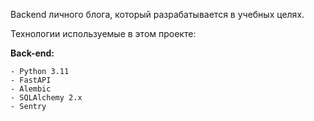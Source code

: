 Backend личного блога, который разрабатывается в учебных целях.

Технологии используемые в этом проекте:

**Back-end:**

    - Python 3.11
    - FastAPI
    - Alembic
    - SQLAlchemy 2.x
    - Sentry